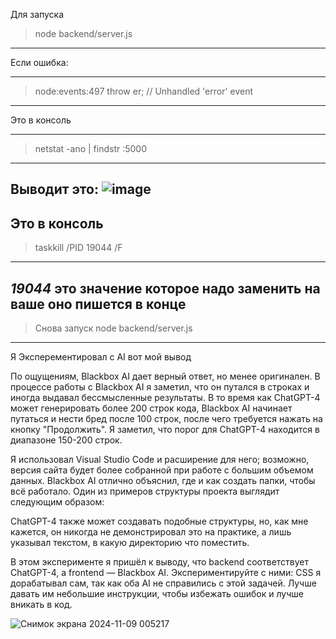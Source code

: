 Для запуска 
> node backend/server.js

----------------------

Если ошибка:

----------------------
> node:events:497 throw er; // Unhandled 'error' event
----------------------

Это в консоль

----------------------
> netstat -ano | findstr :5000
----------------------
Выводит это:
![image](https://github.com/user-attachments/assets/106cd9dc-f8c8-432f-9fe2-eebdb9720776)
----------------------
Это в консоль
----------------------
> taskkill /PID 19044 /F
----------------------
*19044* это значение которое надо заменить на ваше оно пишется в конце
----------------------
> Снова запуск node backend/server.js


----------------------




Я Эксперементировал с AI вот мой вывод

По ощущениям, Blackbox AI дает верный ответ, но менее оригинален. В процессе работы с Blackbox AI я заметил, что он путался в строках и иногда выдавал бессмысленные результаты. В то время как ChatGPT-4 может генерировать более 200 строк кода, Blackbox AI начинает путаться и нести бред после 100 строк, после чего требуется нажать на кнопку "Продолжить". Я заметил, что порог для ChatGPT-4 находится в диапазоне 150-200 строк.

Я использовал Visual Studio Code и расширение для него; возможно, версия сайта будет более собранной при работе с большим объемом данных. Blackbox AI отлично объяснил, где и как создать папки, чтобы всё работало. Один из примеров структуры проекта выглядит следующим образом:

ChatGPT-4 также может создавать подобные структуры, но, как мне кажется, он никогда не демонстрировал это на практике, а лишь указывал текстом, в какую директорию что поместить.

В этом эксперименте я пришёл к выводу, что backend соответствует ChatGPT-4, а frontend — Blackbox AI. Экспериментируйте с ними: CSS я дорабатывал сам, так как оба AI не справились с этой задачей. Лучше давать им небольшие инструкции, чтобы избежать ошибок и лучше вникать в код.

![Снимок экрана 2024-11-09 005217](https://github.com/user-attachments/assets/301570fa-034d-417a-9405-3eef3540029d)
